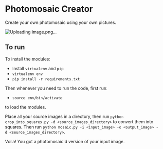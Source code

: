 # Photomosaic Creator

Create your own photomosaic using your own pictures.

![Uploading image.png…]()


## To run
To install the modules:

* Install `virtualenv` and `pip`
* `virtualenv env`
* `pip install -r requirements.txt`

Then whenever you need to run the code, first run:

* `source env/bin/activate`

to load the modules.

Place all your source images in a directory, then run
`python crop_into_squares.py -d <source_images_directory>` to convert them into squares. Then run
`python mosaic.py -i <input_image> -o <output_image> -d <source_images_directory>`.

Voila! You got a photomosaic'd version of your input image.
